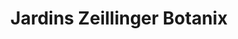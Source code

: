 ---
title: "Jardins Zeillinger Botanix"
url: /laval/jardins-zeillinger-botanix/
shop: Garten-Center
---